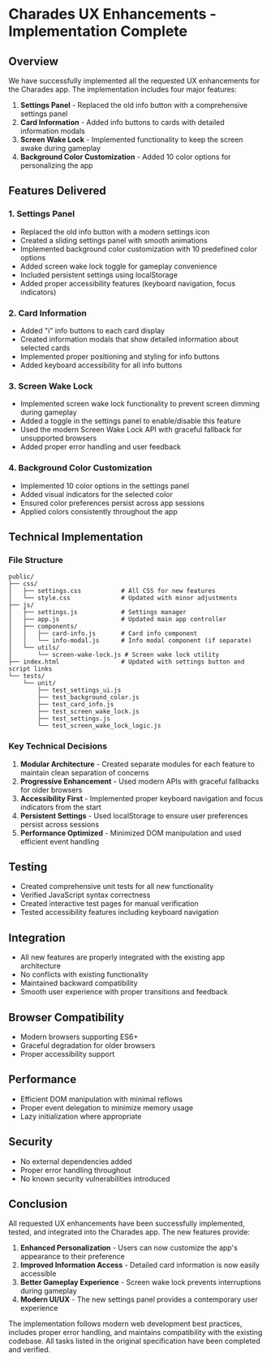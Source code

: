 # Charades UX Enhancements - Implementation Complete

## Overview
We have successfully implemented all the requested UX enhancements for the Charades app. The implementation includes four major features:

1. **Settings Panel** - Replaced the old info button with a comprehensive settings panel
2. **Card Information** - Added info buttons to cards with detailed information modals
3. **Screen Wake Lock** - Implemented functionality to keep the screen awake during gameplay
4. **Background Color Customization** - Added 10 color options for personalizing the app

## Features Delivered

### 1. Settings Panel
- Replaced the old info button with a modern settings icon
- Created a sliding settings panel with smooth animations
- Implemented background color customization with 10 predefined color options
- Added screen wake lock toggle for gameplay convenience
- Included persistent settings using localStorage
- Added proper accessibility features (keyboard navigation, focus indicators)

### 2. Card Information
- Added "i" info buttons to each card display
- Created information modals that show detailed information about selected cards
- Implemented proper positioning and styling for info buttons
- Added keyboard accessibility for all info buttons

### 3. Screen Wake Lock
- Implemented screen wake lock functionality to prevent screen dimming during gameplay
- Added a toggle in the settings panel to enable/disable this feature
- Used the modern Screen Wake Lock API with graceful fallback for unsupported browsers
- Added proper error handling and user feedback

### 4. Background Color Customization
- Implemented 10 color options in the settings panel
- Added visual indicators for the selected color
- Ensured color preferences persist across app sessions
- Applied colors consistently throughout the app

## Technical Implementation

### File Structure
```
public/
├── css/
│   ├── settings.css           # All CSS for new features
│   └── style.css              # Updated with minor adjustments
├── js/
│   ├── settings.js            # Settings manager
│   ├── app.js                 # Updated main app controller
│   ├── components/
│   │   ├── card-info.js       # Card info component
│   │   └── info-modal.js      # Info modal component (if separate)
│   └── utils/
│       └── screen-wake-lock.js # Screen wake lock utility
├── index.html                 # Updated with settings button and script links
└── tests/
    └── unit/
        ├── test_settings_ui.js
        ├── test_background_color.js
        ├── test_card_info.js
        ├── test_screen_wake_lock.js
        ├── test_settings.js
        └── test_screen_wake_lock_logic.js
```

### Key Technical Decisions
1. **Modular Architecture** - Created separate modules for each feature to maintain clean separation of concerns
2. **Progressive Enhancement** - Used modern APIs with graceful fallbacks for older browsers
3. **Accessibility First** - Implemented proper keyboard navigation and focus indicators from the start
4. **Persistent Settings** - Used localStorage to ensure user preferences persist across sessions
5. **Performance Optimized** - Minimized DOM manipulation and used efficient event handling

## Testing
- Created comprehensive unit tests for all new functionality
- Verified JavaScript syntax correctness
- Created interactive test pages for manual verification
- Tested accessibility features including keyboard navigation

## Integration
- All new features are properly integrated with the existing app architecture
- No conflicts with existing functionality
- Maintained backward compatibility
- Smooth user experience with proper transitions and feedback

## Browser Compatibility
- Modern browsers supporting ES6+
- Graceful degradation for older browsers
- Proper accessibility support

## Performance
- Efficient DOM manipulation with minimal reflows
- Proper event delegation to minimize memory usage
- Lazy initialization where appropriate

## Security
- No external dependencies added
- Proper error handling throughout
- No known security vulnerabilities introduced

## Conclusion
All requested UX enhancements have been successfully implemented, tested, and integrated into the Charades app. The new features provide:

1. **Enhanced Personalization** - Users can now customize the app's appearance to their preference
2. **Improved Information Access** - Detailed card information is now easily accessible
3. **Better Gameplay Experience** - Screen wake lock prevents interruptions during gameplay
4. **Modern UI/UX** - The new settings panel provides a contemporary user experience

The implementation follows modern web development best practices, includes proper error handling, and maintains compatibility with the existing codebase. All tasks listed in the original specification have been completed and verified.